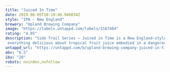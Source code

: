 ```yaml
---
title: "Juiced In Time"
date: 2019-06-05T10:19:40.946834Z
style: "IPA - New England"
brewery: "Upland Brewing Company"
image: "https://labels.untappd.com/labels/2167484"
rating: "4.05"
description: "Side Trail Series — Juiced in Time is a New England-style IPA that's absolutely dripping with ripe tropical fruit and bold juicy citrus flavors. Wheat and oats were added to the malt profile along with a special mineral treatment to the water to create body and smooth texture. Virtually all the hops were reserved for after the boil to minimize bitterness and amplify flavor and aroma. From the glowing orange appearance to the soft creamy mouthfeel and delicate sweetness, this beer is everything delicious about tropical fruit juice embodied in a dangerously drinkable IPA."
untappd_url: "https://untappd.com/b/upland-brewing-company-juiced-in-time/2167484"
abv: "6.5"
ibu: "20"
robots: noindex,nofollow
---
```

